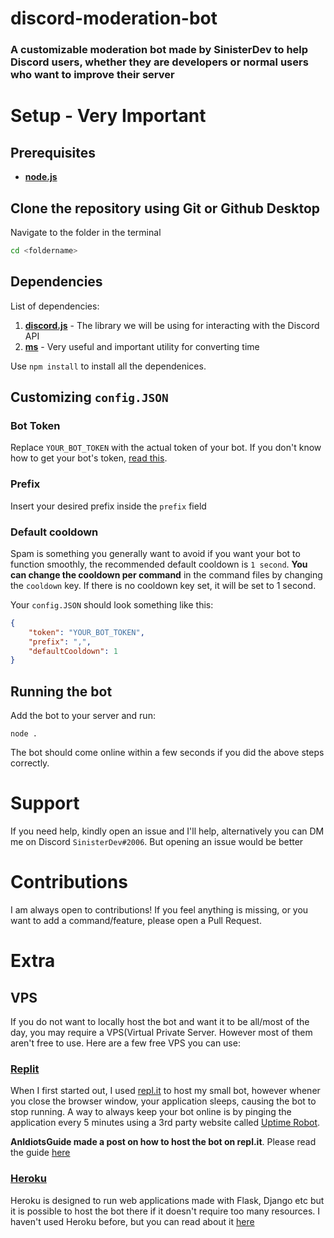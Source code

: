 # discord-moderation-bot
### A customizable moderation bot made by SinisterDev to help Discord users, whether they are developers or normal users who want to improve their server

# Setup - Very Important
## Prerequisites
* **[node.js](https://nodejs.org/en/)**
## Clone the repository using Git or Github Desktop
Navigate to the folder in the terminal
```bash
cd <foldername>
```
## Dependencies
List of dependencies:
1. **[discord.js](https://www.npmjs.com/package/discord.js)** - The library we will be using  for interacting with the Discord API
2. **[ms](https://www.npmjs.com/package/ms)** - Very useful and important utility for converting time

Use `npm install` to install all the dependenices. 

## Customizing `config.JSON`
### Bot Token
Replace `YOUR_BOT_TOKEN` with the actual token of your bot. If you don't know how to get your bot's token, [read this](https://www.writebots.com/discord-bot-token/).
### Prefix
Insert your desired prefix inside the `prefix` field
### Default cooldown
Spam is something you generally want to avoid if you want your bot to function smoothly, the recommended default cooldown is `1 second`. **You can change the cooldown per command** in the command files by changing the `cooldown` key. If there is no cooldown key set, it will be set to 1 second.

Your `config.JSON` should look something like this:
```json
{
    "token": "YOUR_BOT_TOKEN", 
    "prefix": ",",
    "defaultCooldown": 1
}
```
## Running the bot
Add the bot to your server and run:
```
node .
```
The bot should come online within a few seconds if you did the above steps correctly.

# Support
If you need help, kindly open an issue and I'll help, alternatively you can DM me on Discord `SinisterDev#2006`. But opening an issue would be better

# Contributions
I am always open to contributions! If you feel anything is missing, or you want to add a command/feature, please open a Pull Request.

# Extra
## VPS
If you do not want to locally host the bot and want it to be all/most of the day, you may require a VPS(Virtual Private Server. However most of them aren't free to use. Here are a few free VPS you can use:
### **[Replit](https://replit.com/~)**
When I first started out, I used [repl.it](https://replit.com/~) to host my small bot, however whener you close the browser window, your application sleeps, causing the bot to stop running. A way to always keep your bot online is by pinging the application every 5 minutes using a 3rd party website called [Uptime Robot](https://uptimerobot.com/).

**AnIdiotsGuide made a post on how to host the bot on repl.it**. Please read the guide [here](https://anidiots.guide/hosting/repl)

### **[Heroku](https://dashboard.heroku.com/)**
Heroku is designed to run web applications made with Flask, Django etc but it is possible to host the bot there if it doesn't require too many resources. I haven't used Heroku before, but you can read about it [here](https://anidiots.guide/hosting/heroku)




